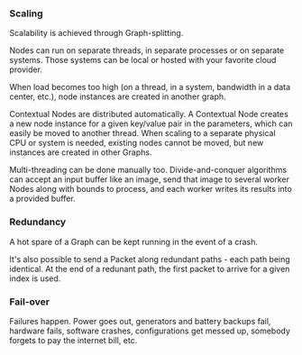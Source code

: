 

### Scaling

Scalability is achieved through Graph-splitting.

Nodes can run on separate threads, in separate processes or on separate systems. Those systems can be local or hosted with your favorite cloud provider.

When load becomes too high (on a thread, in a system, bandwidth in a data center, etc.), node instances are created in another graph.

Contextual Nodes are distributed automatically. A Contextual Node creates a new node instance for a given key/value pair in the parameters, which can easily be moved to another thread. When scaling to a separate physical CPU or system is needed, existing nodes cannot be moved, but new instances are created in other Graphs.

Multi-threading can be done manually too. Divide-and-conquer algorithms can accept an input buffer like an image, send that image to several worker Nodes along with bounds to process, and each worker writes its results into a provided buffer.

### Redundancy

A hot spare of a Graph can be kept running in the event of a crash.

It's also possible to send a Packet along redundant paths - each path being identical. At the end of a redunant path, the first packet to arrive for a given index is used.

### Fail-over

Failures happen. Power goes out, generators and battery backups fail, hardware fails, software crashes, configurations get messed up, somebody forgets to pay the internet bill, etc.


